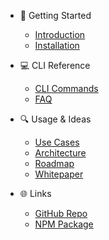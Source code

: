 - 📖 Getting Started
  - [Introduction](introduction.md)
  - [Installation](installation.md)

- 💻 CLI Reference
  - [CLI Commands](cli.md)
  - [FAQ](faq.md)

- 🔍 Usage & Ideas
  - [Use Cases](use-cases.md)
  - [Architecture](architecture.md)
  - [Roadmap](roadmap.md)
  - [Whitepaper](whitepaper.md)

- 🌐 Links
  - [GitHub Repo](https://github.com/0xbadasya/proof-of-persona)
  - [NPM Package](https://www.npmjs.com/package/proof-of-persona)
